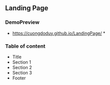 ## Landing Page
### DemoPreview
* https://cuongdoduy.github.io/LandingPage/ * 
### Table of content
* Title
* Section 1
* Section 2
* Section 3
* Footer
